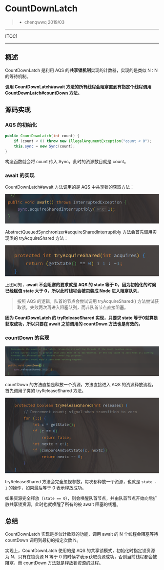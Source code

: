 # CountDownLatch

> - chenqwwq 2019/03



---

[TOC]

---



## 概述

CountDownLatch 是利用 AQS 的**共享锁机制**实现的计数器，实现的是类似 N : N 的等待机制。

**调用 CountDownLatch#await 方法的所有线程会阻塞直到有指定个线程调用 CountDownLatch#countDown 方法。**



## 源码实现

### AQS 的初始化

```java
public CountDownLatch(int count) {
    if (count < 0) throw new IllegalArgumentException("count < 0");
    this.sync = new Sync(count);
}
```

构造函数就会将 count 传入 Sync，此时的资源数目就是 count。



### await 的实现

CountDownLatch#await 方法调用的是 AQS 中共享锁的获取方法：

![CountDownLatch#await() 方法](assets/image-20210311225241495.png)

AbstractQueuedSynchronizer#acquireSharedInterruptibly 方法会首先调用实现类的 tryAcquireShared 方法：

![image-20210804235236261](assets/image-20210804235236261.png)

上图可知，**await 不会阻塞的要求就是 AQS 的 state 等于 0，因为初始化的时候已经赋值 state 大于 0，所以此时线程会被包装成 Node 进入阻塞队列**。

> 按照 AQS 的逻辑，队首的节点会尝试调用 tryAcquireShared() 方法尝试获取锁，失败两次再进入阻塞队列，而非队首节点直接阻塞。

**因为 CountDownLatch 的 tryReleaseShared 实现，只要求 state 等于0就算是获取成功，所以只要在 await 之前调用的 countDown 方法也是有效的。**

### countDown 的实现

![CountDownLatch#countDown() 方法](assets/image-20210804235641772.png)

countDown 的方法直接是释放一个资源，方法直接进入 AQS 的资源释放流程，首先调用子类的 tryReleaseShared 方法。

![CountDownLatch$Sync#tryReleaseShared() 方法](assets/image-20210804235816239.png)

tryReleaseShared 方法会完全忽视参数，每次都释放一个资源，也就是 `state - 1` 的操作，如果最后等于 0 表示释放成功。

如果资源完全释放（`state == 0`），则会唤醒队首节点，并由队首节点开始向后扩散共享锁资源，此时也就唤醒了所有的被 await 阻塞的线程。





## 总结

CountDownLatch 实现是类似计数器的功能，调用 await 的 N 个线程会阻塞等待 countDown 调用到最初的指定次数 N。

实现上，CountDownLatch 使用的是 AQS 的共享锁模式，初始化时指定锁资源为 N，只有在锁资源 N 等于 0 的时候才表示获取资源成功，否则当前线程都会被阻塞，而 countDown 方法就是释放锁资源的过程。